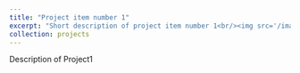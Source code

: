 ```yaml
---
title: "Project item number 1"
excerpt: "Short description of project item number 1<br/><img src='/images/500x300.png'>"
collection: projects
---
```


Description of Project1